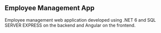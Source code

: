 ## Employee Management App

Employee management web application developed using .NET 6 and SQL SERVER EXPRESS on the backend and Angular on the frontend.